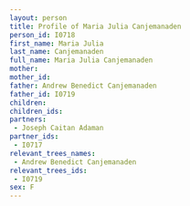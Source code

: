 ```yaml
---
layout: person
title: Profile of Maria Julia Canjemanaden
person_id: I0718
first_name: Maria Julia
last_name: Canjemanaden
full_name: Maria Julia Canjemanaden
mother: 
mother_id: 
father: Andrew Benedict Canjemanaden
father_id: I0719
children:
children_ids:
partners:
 - Joseph Caitan Adaman
partner_ids:
 - I0717
relevant_trees_names:
 - Andrew Benedict Canjemanaden
relevant_trees_ids:
 - I0719
sex: F
---
```


